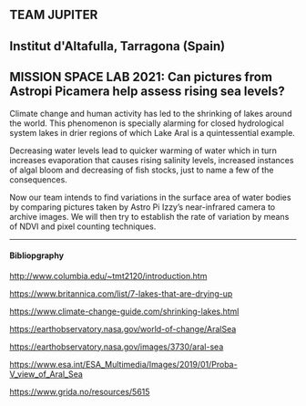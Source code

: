 ## TEAM JUPITER
## Institut d'Altafulla, Tarragona (Spain)
## MISSION SPACE LAB 2021: Can pictures from Astropi Picamera help assess rising sea levels?

Climate change and human activity has led to the shrinking of lakes around the world. This phenomenon is specially alarming for closed hydrological system lakes in drier regions of which Lake Aral is a quintessential example.

Decreasing water levels lead to quicker warming of water which in turn increases evaporation that causes rising salinity levels, increased instances of algal bloom and decreasing of fish stocks, just to name a few of the consequences.

Now our team intends to find variations in the surface area of water bodies by comparing pictures taken by Astro Pi Izzy’s near-infrared camera to archive images. We will then try to establish the rate of variation by means of NDVI and pixel counting techniques.

---

#### Bibliopgraphy

http://www.columbia.edu/~tmt2120/introduction.htm

https://www.britannica.com/list/7-lakes-that-are-drying-up

https://www.climate-change-guide.com/shrinking-lakes.html

https://earthobservatory.nasa.gov/world-of-change/AralSea

https://earthobservatory.nasa.gov/images/3730/aral-sea

https://www.esa.int/ESA_Multimedia/Images/2019/01/Proba-V_view_of_Aral_Sea

https://www.grida.no/resources/5615


